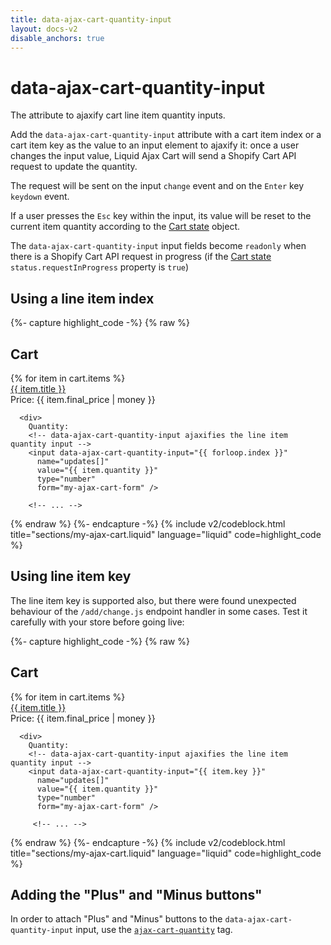 ```yaml
---
title: data-ajax-cart-quantity-input
layout: docs-v2
disable_anchors: true
---
```


# data-ajax-cart-quantity-input

<p class="lead" markdown="1">
The attribute to ajaxify cart line item quantity inputs.
</p>

Add the `data-ajax-cart-quantity-input` attribute with a cart item index or a cart item key as the value to an input element to ajaxify it: 
once a user changes the input value, Liquid Ajax Cart will send a Shopify Cart API request to update the quantity.

The request will be sent on the input `change` event and on the `Enter` key `keydown` event.

If a user presses the `Esc` key within the input, its value will be reset to the current item quantity according to the [Cart state](/v2/docs/cart-state/) object.

The `data-ajax-cart-quantity-input` input fields become `readonly` when there is a Shopify Cart API request in progress (if the [Cart state](/v2/docs/cart-state/) `status.requestInProgress` property is `true`)

## Using a line item index

{%- capture highlight_code -%}
{% raw %}
<div class="my-cart" data-ajax-cart-section>
  <h2>Cart</h2>

  <div class="my-cart__items" data-ajax-cart-section-scroll>
    {% for item in cart.items %}
      <div><a href="{{ item.url }}">{{ item.title }}</a></div>
      <div>Price: {{ item.final_price | money }}</div>

      <div>
        Quantity:
        <!-- data-ajax-cart-quantity-input ajaxifies the line item quantity input -->
        <input data-ajax-cart-quantity-input="{{ forloop.index }}"
          name="updates[]" 
          value="{{ item.quantity }}" 
          type="number" 
          form="my-ajax-cart-form" />

        <!-- ... -->
{% endraw %}
{%- endcapture -%}
{% include v2/codeblock.html title="sections/my-ajax-cart.liquid" language="liquid" code=highlight_code %}

## Using line item key

The line item key is supported also, but there were found unexpected behaviour of the `/add/change.js` endpoint handler in some cases. Test it carefully with your store before going live:

{%- capture highlight_code -%}
{% raw %}
<div class="my-cart" data-ajax-cart-section>
  <h2>Cart</h2>

  <div class="my-cart__items" data-ajax-cart-section-scroll>
    {% for item in cart.items %}
      <div><a href="{{ item.url }}">{{ item.title }}</a></div>
      <div>Price: {{ item.final_price | money }}</div>

      <div>
        Quantity:
        <!-- data-ajax-cart-quantity-input ajaxifies the line item quantity input -->
        <input data-ajax-cart-quantity-input="{{ item.key }}"
          name="updates[]" 
          value="{{ item.quantity }}" 
          type="number" 
          form="my-ajax-cart-form" />

         <!-- ... -->
{% endraw %}
{%- endcapture -%}
{% include v2/codeblock.html title="sections/my-ajax-cart.liquid" language="liquid" code=highlight_code %}

## Adding the "Plus" and "Minus buttons"

In order to attach "Plus" and "Minus" buttons to the `data-ajax-cart-quantity-input` input, use the [`ajax-cart-quantity`](/v2/docs/ajax-cart-quantity/) tag.
